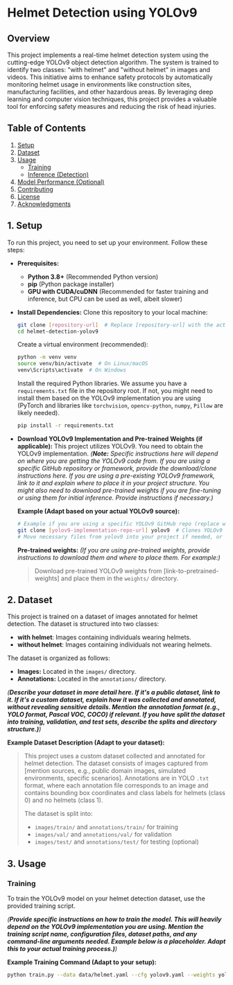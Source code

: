 # Helmet Detection using YOLOv9

## Overview

This project implements a real-time helmet detection system using the cutting-edge YOLOv9 object detection algorithm. The system is trained to identify two classes: "with helmet" and "without helmet" in images and videos. This initiative aims to enhance safety protocols by automatically monitoring helmet usage in environments like construction sites, manufacturing facilities, and other hazardous areas. By leveraging deep learning and computer vision techniques, this project provides a valuable tool for enforcing safety measures and reducing the risk of head injuries.

## Table of Contents

1.  [Setup](#setup)
2.  [Dataset](#dataset)
3.  [Usage](#usage)
    *   [Training](#training)
    *   [Inference (Detection)](#inference-detection)
4.  [Model Performance (Optional)](#model-performance-optional)
5.  [Contributing](#contributing)
6.  [License](#license)
7.  [Acknowledgments](#acknowledgments)

## 1. Setup

To run this project, you need to set up your environment. Follow these steps:

*   **Prerequisites:**
    *   **Python 3.8+** (Recommended Python version)
    *   **pip** (Python package installer)
    *   **GPU with CUDA/cuDNN** (Recommended for faster training and inference, but CPU can be used as well, albeit slower)

*   **Install Dependencies:**
    Clone this repository to your local machine:
    ```bash
    git clone [repository-url]  # Replace [repository-url] with the actual repository URL
    cd helmet-detection-yolov9
    ```
    Create a virtual environment (recommended):
    ```bash
    python -m venv venv
    source venv/bin/activate  # On Linux/macOS
    venv\Scripts\activate  # On Windows
    ```
    Install the required Python libraries. We assume you have a `requirements.txt` file in the repository root. If not, you might need to install them based on the YOLOv9 implementation you are using (PyTorch and libraries like `torchvision`, `opencv-python`, `numpy`, `Pillow` are likely needed).
    ```bash
    pip install -r requirements.txt
    ```

*   **Download YOLOv9 Implementation and Pre-trained Weights (if applicable):**
    This project utilizes YOLOv9.  You need to obtain the YOLOv9 implementation.  *(**Note:** Specific instructions here will depend on where you are getting the YOLOv9 code from.  If you are using a specific GitHub repository or framework, provide the download/clone instructions here.  If you are using a pre-existing YOLOv9 framework, link to it and explain where to place it in your project structure. You might also need to download pre-trained weights if you are fine-tuning or using them for initial inference. Provide instructions if necessary.)*

    **Example (Adapt based on your actual YOLOv9 source):**

    ```bash
    # Example if you are using a specific YOLOv9 GitHub repo (replace with actual URL)
    git clone [yolov9-implementation-repo-url] yolov9  # Clones YOLOv9 implementation into a 'yolov9' folder
    # Move necessary files from yolov9 into your project if needed, or adjust paths accordingly
    ```

    **Pre-trained weights:**  *(If you are using pre-trained weights, provide instructions to download them and where to place them. For example:)*

    > Download pre-trained YOLOv9 weights from [link-to-pretrained-weights] and place them in the `weights/` directory.

## 2. Dataset

This project is trained on a dataset of images annotated for helmet detection. The dataset is structured into two classes:

*   **with helmet**: Images containing individuals wearing helmets.
*   **without helmet**: Images containing individuals not wearing helmets.

The dataset is organized as follows:

*   **Images:** Located in the `images/` directory.
*   **Annotations:** Located in the `annotations/` directory.

*(**Describe your dataset in more detail here.  If it's a public dataset, link to it. If it's a custom dataset, explain how it was collected and annotated, without revealing sensitive details.  Mention the annotation format (e.g., YOLO format, Pascal VOC, COCO) if relevant.  If you have split the dataset into training, validation, and test sets, describe the splits and directory structure.)**)*

**Example Dataset Description (Adapt to your dataset):**

> This project uses a custom dataset collected and annotated for helmet detection.  The dataset consists of images captured from [mention sources, e.g., public domain images, simulated environments, specific scenarios].  Annotations are in YOLO `.txt` format, where each annotation file corresponds to an image and contains bounding box coordinates and class labels for helmets (class 0) and no helmets (class 1).
>
> The dataset is split into:
> *   `images/train/` and `annotations/train/` for training
> *   `images/val/` and `annotations/val/` for validation
> *   `images/test/` and `annotations/test/` for testing (optional)

## 3. Usage

### Training

To train the YOLOv9 model on your helmet detection dataset, use the provided training script.

*(**Provide specific instructions on how to train the model. This will heavily depend on the YOLOv9 implementation you are using.  Mention the training script name, configuration files, dataset paths, and any command-line arguments needed. Example below is a placeholder.  Adapt this to your actual training process.)**)*

**Example Training Command (Adapt to your setup):**

```bash
python train.py --data data/helmet.yaml --cfg yolov9.yaml --weights yolov9_pretrained.pth --batch-size 16 --epochs 100
